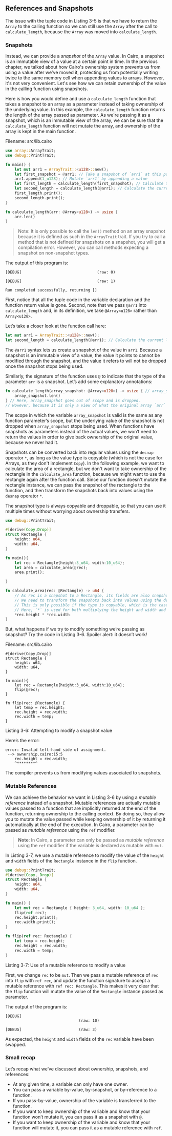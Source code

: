## References and Snapshots

The issue with the tuple code in Listing 3-5 is that we have to return the
`Array` to the calling function so we can still use the `Array` after the
call to `calculate_length`, because the `Array` was moved into
`calculate_length`.

### Snapshots

Instead, we can provide a _snapshot_ of the `Array` value. In Cairo, a snapshot
is an immutable view of a value at a certain point in time. In the previous chapter,
we talked about how Cairo's ownership system prevents us from using a value after
we've moved it, protecting us from potentially writing twice to the same memory cell when
appending values to arrays. However, it's not very convenient. Let's see how we can retain ownership
of the value in the calling function using snapshots.

Here is how you would define and use a `calculate_length` function that takes a
snapshot to an array as a parameter instead of taking ownership of the underlying value. In this example,
the `calculate_length` function returns the length of the array passed as parameter.
As we're passing it as a snapshot, which is an immutable view of the array, we can be sure that
the `calculate_length` function will not mutate the array, and ownership of the array is kept in the main function.

<span class="filename">Filename: src/lib.cairo</span>

```rust
use array::ArrayTrait;
use debug::PrintTrait;

fn main() {
    let mut arr1 = ArrayTrait::<u128>::new();
    let first_snapshot = @arr1; // Take a snapshot of `arr1` at this point in time
    arr1.append(1_u128); // Mutate `arr1` by appending a value
    let first_length = calculate_length(first_snapshot); // Calculate the length of the array when the snapshot was taken
    let second_length = calculate_length(@arr1); // Calculate the current length of the array
    first_length.print();
    second_length.print();
}

fn calculate_length(arr: @Array<u128>) -> usize {
    arr.len()
}
```

> Note: It is only possible to call the `len()` method on an array snapshot because it is defined as such in the `ArrayTrait` trait. If you try to call a method that is not defined for snapshots on a snapshot, you will get a compilation error. However, you can call methods expecting a snapshot on non-snapshot types.

The output of this program is:

```console
[DEBUG]	                               	(raw: 0)

[DEBUG]	                              	(raw: 1)

Run completed successfully, returning []
```

First, notice that all the tuple code in the variable declaration and the function return value is gone. Second, note
that we pass `@arr1` into `calculate_length` and, in its definition, we take `@Array<u128>` rather than `Array<u128>`.

Let’s take a closer look at the function call here:

```rust
let mut arr1 = ArrayTrait::<u128>::new();
let second_length = calculate_length(@arr1); // Calculate the current length of the array
```

The `@arr1` syntax lets us create a snapshot of the value in `arr1`. Because a snapshot is an immutable view of a value, the value it points to cannot be modified through the snapshot, and the value it refers to will not be dropped once the snapshot stops being used.

Similarly, the signature of the function uses `@` to indicate that the type of the parameter `arr` is a snapshot. Let’s add some explanatory annotations:

```rust
fn calculate_length(array_snapshot: @Array<u128>) -> usize { // array_snapshot is a snapshot of an Array
    array_snapshot.len()
} // Here, array_snapshot goes out of scope and is dropped.
// However, because it is only a view of what the original array `arr` contains, the original `arr` can still be used.
```

The scope in which the variable `array_snapshot` is valid is the same as any function parameter’s scope, but the underlying value of the snapshot is not dropped when `array_snapshot` stops being used. When functions have snapshots as parameters instead of the actual values, we won’t need to return the values in order to give back ownership of the original value, because we never had it.

Snapshots can be converted back into regular values using the `desnap` operator `*`, as long as the value type is copyable (which is not the case for Arrays, as they don't implement `Copy`). In the following example, we want to calculate the area of a rectangle, but we don't want to take ownership of the rectangle in the `calculate_area` function, because we might want to use the rectangle again after the function call. Since our function doesn't mutate the rectangle instance, we can pass the snapshot of the rectangle to the function, and then transform the snapshots back into values using the `desnap` operator `*`.

The snapshot type is always copyable and droppable, so that you can use it multiple times without worrying about ownership transfers.

```rust
use debug::PrintTrait;

#[derive(Copy,Drop)]
struct Rectangle {
    height: u64,
    width: u64,
}

fn main(){
    let rec = Rectangle{height:3_u64, width:10_u64};
    let area = calculate_area(@rec);
    area.print();

}

fn calculate_area(rec: @Rectangle) -> u64 {
    // As rec is a snapshot to a Rectangle, its fields are also snapshots of the fields types.
    // We need to transform the snapshots back into values using the desnap operator `*`.
    // This is only possible if the type is copyable, which is the case for u64.
    // Here, `*` is used for both multiplying the height and width and for desnapping the snapshots.
    *rec.height * *rec.width
}
```

But, what happens if we try to modify something we’re passing as snapshot? Try the code in
Listing 3-6. Spoiler alert: it doesn’t work!

<span class="filename">Filename: src/lib.cairo</span>

```rust,does_not_compile
#[derive(Copy,Drop)]
struct Rectangle {
    height: u64,
    width: u64,
}

fn main(){
    let rec = Rectangle{height:3_u64, width:10_u64};
    flip(@rec);
}

fn flip(rec: @Rectangle) {
    let temp = rec.height;
    rec.height = rec.width;
    rec.width = temp;
}
```

<span class="caption">Listing 3-6: Attempting to modify a snapshot value</span>

Here’s the error:

```console
error: Invalid left-hand side of assignment.
 --> ownership.cairo:15:5
    rec.height = rec.width;
    ^********^
```

The compiler prevents us from modifying values associated to snapshots.

### Mutable References

We can achieve the behavior we want in Listing 3-6 by using a _mutable reference_ instead of a snapshot. Mutable references are actually mutable values passed to a function that are implicitly returned at the end of the function, returning ownership to the calling context. By doing so, they allow you to mutate the value passed while keeping ownership of it by returning it automatically at the end of the execution.
In Cairo, a parameter can be passed as _mutable reference_ using the `ref` modifier.

> **Note**: In Cairo, a parameter can only be passed as _mutable reference_ using the `ref` modifier if the variable is declared as mutable with `mut`.

In Listing 3-7, we use a mutable reference to modify the value of the `height` and `width` fields of the `Rectangle` instance in the `flip` function.

```rust
use debug::PrintTrait;
#[derive(Copy, Drop)]
struct Rectangle {
    height: u64,
    width: u64,
}

fn main() {
    let mut rec = Rectangle { height: 3_u64, width: 10_u64 };
    flip(ref rec);
    rec.height.print();
    rec.width.print();
}

fn flip(ref rec: Rectangle) {
    let temp = rec.height;
    rec.height = rec.width;
    rec.width = temp;
}
```

<span class="caption">Listing 3-7: Use of a mutable reference to modify a value</span>

First, we change `rec` to be `mut`. Then we pass a mutable reference of `rec` into `flip` with `ref rec`, and update the function signature to accept a mutable reference with `ref rec: Rectangle`. This makes it very clear that the `flip` function will mutate the value of the `Rectangle` instance passed as parameter.

The output of the program is:

```console
[DEBUG]
                                (raw: 10)

[DEBUG]	                        (raw: 3)
```

As expected, the `height` and `width` fields of the `rec` variable have been swapped.

### Small recap

Let’s recap what we’ve discussed about ownership, snapshots, and references:

- At any given time, a variable can only have one owner.
- You can pass a variable by-value, by-snapshot, or by-reference to a function.
- If you pass-by-value, ownership of the variable is transferred to the function.
- If you want to keep ownership of the variable and know that your function won’t mutate it, you can pass it as a snapshot with `@`.
- If you want to keep ownership of the variable and know that your function will mutate it, you can pass it as a mutable reference with `ref`.
